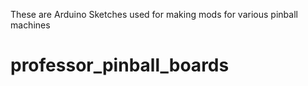 These are Arduino Sketches used for making mods for various pinball machines
# professor_pinball_boards

